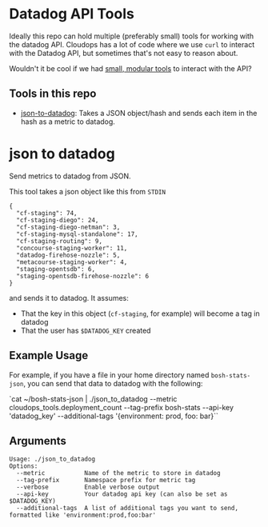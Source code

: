 # Datadog API Tools

Ideally this repo can hold multiple (preferably small) tools for working with
the datadog API. Cloudops has a lot of code where we use `curl` to interact
with the Datadog API, but sometimes that's not easy to reason about.

Wouldn't it be cool if we had [small, modular tools](https://en.wikipedia.org/wiki/Unix_philosophy#Do_One_Thing_and_Do_It_Well) to interact with the API?

## Tools in this repo
- [json-to-datadog](#json-to-datadog): Takes a JSON object/hash and sends each item in the hash as a metric to datadog.


# json to datadog
Send metrics to datadog from JSON.

This tool takes a json object like this from `STDIN`

```
{
  "cf-staging": 74,
  "cf-staging-diego": 24,
  "cf-staging-diego-netman": 3,
  "cf-staging-mysql-standalone": 17,
  "cf-staging-routing": 9,
  "concourse-staging-worker": 11,
  "datadog-firehose-nozzle": 5,
  "metacourse-staging-worker": 4,
  "staging-opentsdb": 6,
  "staging-opentsdb-firehose-nozzle": 6
}
```

and sends it to datadog. It assumes:

- That the key in this object (`cf-staging`, for example) will become a tag in datadog
- That the user has `$DATADOG_KEY` created

## Example Usage
For example, if you have a file in your home directory named `bosh-stats-json`, 
you can send that data to datadog with the following:

`cat ~/bosh-stats-json | ./json_to_datadog --metric cloudops_tools.deployment_count --tag-prefix bosh-stats --api-key 'datadog_key' --additional-tags '{environment: prod, foo: bar}``

## Arguments
```
Usage: ./json_to_datadog
Options:
  --metric           Name of the metric to store in datadog
  --tag-prefix       Namespace prefix for metric tag
  --verbose          Enable verbose output
  --api-key          Your datadog api key (can also be set as $DATADOG_KEY)
  --additional-tags  A list of additional tags you want to send, formatted like 'environment:prod,foo:bar'
```


